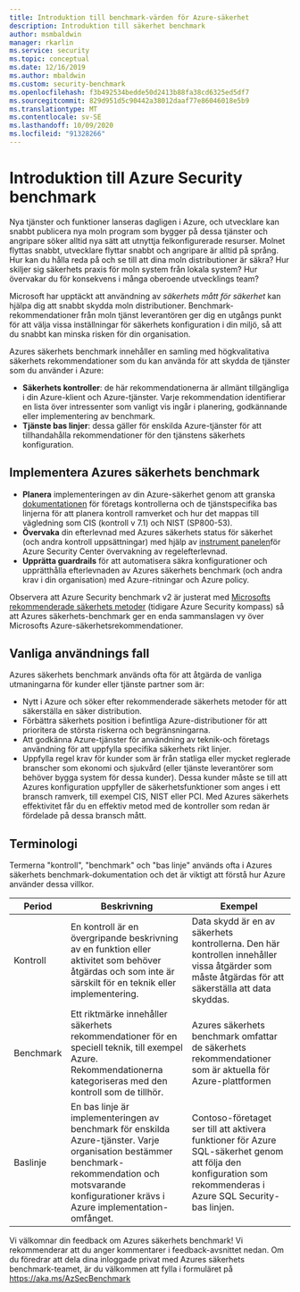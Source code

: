 ```yaml
---
title: Introduktion till benchmark-värden för Azure-säkerhet
description: Introduktion till säkerhet benchmark
author: msmbaldwin
manager: rkarlin
ms.service: security
ms.topic: conceptual
ms.date: 12/16/2019
ms.author: mbaldwin
ms.custom: security-benchmark
ms.openlocfilehash: f3b492534bedde50d2413b88fa38cd6325ed5df7
ms.sourcegitcommit: 829d951d5c90442a38012daaf77e86046018e5b9
ms.translationtype: MT
ms.contentlocale: sv-SE
ms.lasthandoff: 10/09/2020
ms.locfileid: "91328266"
---
```

# <a name="azure-security-benchmark-introduction"></a>Introduktion till Azure Security benchmark

Nya tjänster och funktioner lanseras dagligen i Azure, och utvecklare kan snabbt publicera nya moln program som bygger på dessa tjänster och angripare söker alltid nya sätt att utnyttja felkonfigurerade resurser. Molnet flyttas snabbt, utvecklare flyttar snabbt och angripare är alltid på språng. Hur kan du hålla reda på och se till att dina moln distributioner är säkra? Hur skiljer sig säkerhets praxis för moln system från lokala system? Hur övervakar du för konsekvens i många oberoende utvecklings team?

Microsoft har upptäckt att användning av *säkerhets mått för säkerhet* kan hjälpa dig att snabbt skydda moln distributioner. Benchmark-rekommendationer från moln tjänst leverantören ger dig en utgångs punkt för att välja vissa inställningar för säkerhets konfiguration i din miljö, så att du snabbt kan minska risken för din organisation.

Azures säkerhets benchmark innehåller en samling med högkvalitativa säkerhets rekommendationer som du kan använda för att skydda de tjänster som du använder i Azure:

- **Säkerhets kontroller**: de här rekommendationerna är allmänt tillgängliga i din Azure-klient och Azure-tjänster. Varje rekommendation identifierar en lista över intressenter som vanligt vis ingår i planering, godkännande eller implementering av benchmark. 
- **Tjänste bas linjer**: dessa gäller för enskilda Azure-tjänster för att tillhandahålla rekommendationer för den tjänstens säkerhets konfiguration.

## <a name="implement-the-azure-security-benchmark"></a>Implementera Azures säkerhets benchmark
- **Planera** implementeringen av din Azure-säkerhet genom att granska [dokumentationen](overview.md) för företags kontrollerna och de tjänstspecifika bas linjerna för att planera kontroll ramverket och hur det mappas till vägledning som CIS (kontroll v 7.1) och NIST (SP800-53).
- **Övervaka** din efterlevnad med Azures säkerhets status för säkerhet (och andra kontroll uppsättningar) med hjälp av [instrument panelen](../../security-center/security-center-compliance-dashboard.md)för Azure Security Center övervakning av regelefterlevnad.
- **Upprätta guardrails** för att automatisera säkra konfigurationer och upprätthålla efterlevnaden av Azures säkerhets benchmark (och andra krav i din organisation) med Azure-ritningar och Azure policy.
 
Observera att Azure Security benchmark v2 är justerat med [Microsofts rekommenderade säkerhets metoder](/security/compass/microsoft-security-compass-introduction) (tidigare Azure Security kompass) så att Azures säkerhets-benchmark ger en enda sammanslagen vy över Microsofts Azure-säkerhetsrekommendationer.

## <a name="common-use-cases"></a>Vanliga användnings fall

Azures säkerhets benchmark används ofta för att åtgärda de vanliga utmaningarna för kunder eller tjänste partner som är:
- Nytt i Azure och söker efter rekommenderade säkerhets metoder för att säkerställa en säker distribution.
- Förbättra säkerhets position i befintliga Azure-distributioner för att prioritera de största riskerna och begränsningarna.
- Att godkänna Azure-tjänster för användning av teknik-och företags användning för att uppfylla specifika säkerhets rikt linjer.
- Uppfylla regel krav för kunder som är från statliga eller mycket reglerade branscher som ekonomi och sjukvård (eller tjänste leverantörer som behöver bygga system för dessa kunder). Dessa kunder måste se till att Azures konfiguration uppfyller de säkerhetsfunktioner som anges i ett bransch ramverk, till exempel CIS, NIST eller PCI. Med Azures säkerhets effektivitet får du en effektiv metod med de kontroller som redan är fördelade på dessa bransch mått.

## <a name="terminology"></a>Terminologi

Termerna "kontroll", "benchmark" och "bas linje" används ofta i Azures säkerhets benchmark-dokumentation och det är viktigt att förstå hur Azure använder dessa villkor.


| Period | Beskrivning | Exempel |
|--|--|--|
| Kontroll | En kontroll är en övergripande beskrivning av en funktion eller aktivitet som behöver åtgärdas och som inte är särskilt för en teknik eller implementering. | Data skydd är en av säkerhets kontrollerna. Den här kontrollen innehåller vissa åtgärder som måste åtgärdas för att säkerställa att data skyddas. |
| Benchmark | Ett riktmärke innehåller säkerhets rekommendationer för en speciell teknik, till exempel Azure. Rekommendationerna kategoriseras med den kontroll som de tillhör. | Azures säkerhets benchmark omfattar de säkerhets rekommendationer som är aktuella för Azure-plattformen |
| Baslinje | En bas linje är implementeringen av benchmark för enskilda Azure-tjänster. Varje organisation bestämmer benchmark-rekommendation och motsvarande konfigurationer krävs i Azure implementation-omfånget. | Contoso-företaget ser till att aktivera funktioner för Azure SQL-säkerhet genom att följa den konfiguration som rekommenderas i Azure SQL Security-bas linjen.

Vi välkomnar din feedback om Azures säkerhets benchmark! Vi rekommenderar att du anger kommentarer i feedback-avsnittet nedan. Om du föredrar att dela dina inloggade privat med Azures säkerhets benchmark-teamet, är du välkommen att fylla i formuläret på https://aka.ms/AzSecBenchmark
